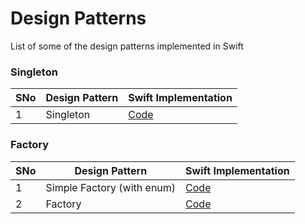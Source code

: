 # Design Patterns
List of some of the design patterns implemented in Swift

### Singleton

| SNo | Design Pattern | Swift Implementation |
| --- | --- | --- |
| 1 | Singleton | [Code](Singleton/Singleton.playground/Contents.swift)

### Factory

| SNo | Design Pattern | Swift Implementation |
| --- | --- | --- |
| 1 | Simple Factory (with enum) | [Code](Factory/SimpleFactory.playground/Contents.swift)
| 2 | Factory | [Code](Factory/Factory.playground/Contents.swift)
